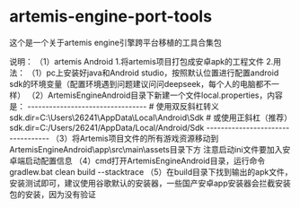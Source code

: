 # artemis-engine-port-tools
这个是一个关于artemis engine引擎跨平台移植的工具合集包

说明：
（1）artemis Android
1.将artemis项目打包成安卓apk的工程文件
2.用法：
        （1）pc上安装好java和Android studio，按照默认位置进行配置android sdk的环境变量（配置环境遇到问题建议问问deepseek，每个人的电脑都不一样）
        （2）ArtemisEngineAndroid目录下新建一个文件local.properties，内容是：
          ---------------------------------
          # 使用双反斜杠转义
          sdk.dir=C\:\\Users\\26241\\AppData\\Local\\Android\\Sdk
          # 或使用正斜杠（推荐）
          sdk.dir=C:/Users/26241/AppData/Local/Android/Sdk
          ----------------------------------
        （3）将Artemis项目文件的所有游戏资源移动到ArtemisEngineAndroid\app\src\main\assets目录下方
          注意启动ini文件要加入安卓端启动配置信息
        （4）cmd打开ArtemisEngineAndroid目录，运行命令
          gradlew.bat clean build --stacktrace
        （5）在build目录下找到输出的apk文件，安装测试即可，建议使用谷歌默认的安装器，一些国产安卓app安装器会拦截安装包的安装，因为没有验证
